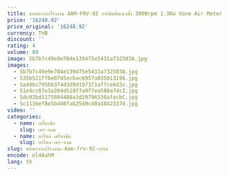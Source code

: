 ```yaml
---
title: ขายตรงจากโรงงาน 4AM-FRV-92 การติดตั้งแนวตั้ง 3000rpm 1.3Kw Vane Air Motor
price: '16248.92'
price_original: '16248.92'
currency: THB
discount: ''
rating: 4
volume: 89
image: Sb7b7c49e9e784e139475e5431a732503A.jpg
images:
  - Sb7b7c49e9e784e139475e5431a732503A.jpg
  - S35b521ff6e8745ecbac6957a035013196.jpg
  - Sa49bc7956b374d3d9d197371affce6d3v.jpg
  - S1e4cc07e3a204d518f7a9f7ea580a7dcZ.jpg
  - Sdc02bd1175804488a3d29796538afecbC.jpg
  - Sc1116ef8e5bd46fab2549c40a1042337d.jpg
video: ''
categories:
  - name: เครื่องมือ
    slug: เคร-องม
  - name: อะไหล่ เครื่องมือ
    slug: อะไหล-เคร-องม
slug: ขายตรงจากโรงงาน-4am-frv-92-การต
encode: ol4AahM
lang: th
---
```

  